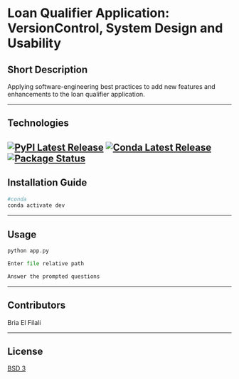 # Loan Qualifier Application: VersionControl, System Design and Usability

## Short Description

Applying software-engineering best practices to add new features and enhancements to the loan qualifier application.
 
---

## Technologies
[![PyPI Latest Release](https://img.shields.io/pypi/v/pandas.svg)](https://pypi.org/project/pandas/)
[![Conda Latest Release](https://anaconda.org/conda-forge/pandas/badges/version.svg)](https://anaconda.org/anaconda/pandas/)
[![Package Status](https://img.shields.io/pypi/status/pandas.svg)](https://pypi.org/project/pandas/)
---

## Installation Guide
```sh
#conda
conda activate dev
```
---

## Usage

```python
python app.py
```
```python
Enter file relative path
```
```python
Answer the prompted questions
```
---

## Contributors
Bria El Filali

---

## License

[BSD 3](LICENSE)
